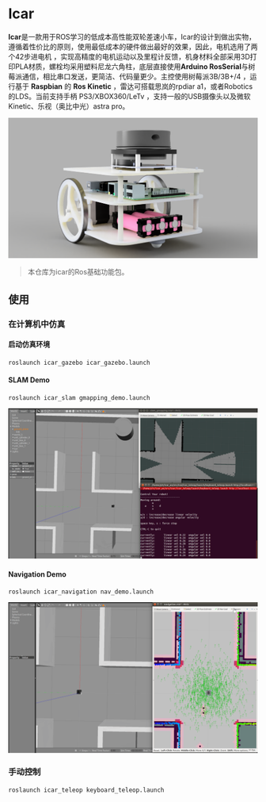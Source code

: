 # Icar
​	**Icar**是一款用于ROS学习的低成本高性能双轮差速小车，Icar的设计到做出实物，遵循着性价比的原则，使用最低成本的硬件做出最好的效果，因此，电机选用了两个42步进电机 ，实现高精度的电机运动以及里程计反馈，机身材料全部采用3D打印PLA材质，螺栓均采用塑料尼龙六角柱，底层直接使用**Arduino RosSerial**与树莓派通信，相比串口发送，更简洁、代码量更少。主控使用树莓派3B/3B+/4 ，运行基于 **Raspbian** 的 **Ros Kinetic** ，雷达可搭载思岚的rpdiar a1，或者Robotics的LDS。当前支持手柄 PS3/XBOX360/LeTv ，支持一般的USB摄像头以及微软Kinetic、乐视（奥比中光）astra pro。

![Top](./images/icar.png)

> 本仓库为icar的Ros基础功能包。

## 使用

### 在计算机中仿真

#### 启动仿真环境
```
roslaunch icar_gazebo icar_gazebo.launch
```

#### SLAM Demo
```
roslaunch icar_slam gmapping_demo.launch
```

![slam_demo](images/slam_demo.gif)

#### Navigation Demo

```
roslaunch icar_navigation nav_demo.launch
```

![nav_demo](images/nav_demo.gif)

### 手动控制

```
roslaunch icar_teleop keyboard_teleop.launch
```

